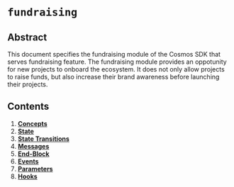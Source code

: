 <!-- order: 0 title: Liquidity Overview parent: title: "farming" -->

# `fundraising`

## Abstract

This document specifies the fundraising module of the Cosmos SDK that serves fundraising feature. The fundraising module provides an oppotunity for new projects to onboard the ecosystem. It does not only allow projects to raise funds, but also increase their brand awareness before launching their projects.

## Contents

1. **[Concepts](01_concepts.md)**
2. **[State](02_state.md)**
3. **[State Transitions](03_state_transitions.md)**
4. **[Messages](04_messages.md)**
5. **[End-Block](05_end_block.md)**
6. **[Events](06_events.md)**
7. **[Parameters](07_params.md)**
7. **[Hooks](08_params.md)**
